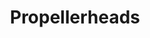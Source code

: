 ---
title: "Propellerheads"
summary: "British big beat duo formed in 1995 in Bath and disbanded in 2003."
image: "propellerheads.jpg"
---